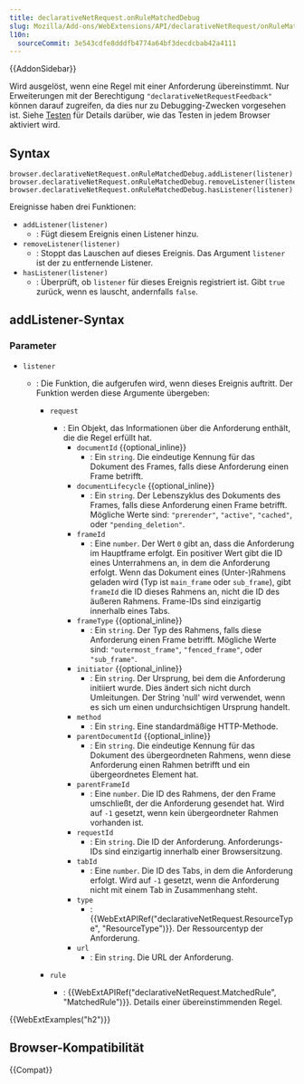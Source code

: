 ```yaml
---
title: declarativeNetRequest.onRuleMatchedDebug
slug: Mozilla/Add-ons/WebExtensions/API/declarativeNetRequest/onRuleMatchedDebug
l10n:
  sourceCommit: 3e543cdfe8dddfb4774a64bf3decdcbab42a4111
---
```


{{AddonSidebar}}

Wird ausgelöst, wenn eine Regel mit einer Anforderung übereinstimmt. Nur Erweiterungen mit der Berechtigung `"declarativeNetRequestFeedback"` können darauf zugreifen, da dies nur zu Debugging-Zwecken vorgesehen ist. Siehe [Testen](/de/docs/Mozilla/Add-ons/WebExtensions/API/declarativeNetRequest#testing) für Details darüber, wie das Testen in jedem Browser aktiviert wird.

## Syntax

```js-nolint
browser.declarativeNetRequest.onRuleMatchedDebug.addListener(listener)
browser.declarativeNetRequest.onRuleMatchedDebug.removeListener(listener)
browser.declarativeNetRequest.onRuleMatchedDebug.hasListener(listener)
```

Ereignisse haben drei Funktionen:

- `addListener(listener)`
  - : Fügt diesem Ereignis einen Listener hinzu.
- `removeListener(listener)`
  - : Stoppt das Lauschen auf dieses Ereignis. Das Argument `listener` ist der zu entfernende Listener.
- `hasListener(listener)`
  - : Überprüft, ob `listener` für dieses Ereignis registriert ist. Gibt `true` zurück, wenn es lauscht, andernfalls `false`.

## addListener-Syntax

### Parameter

- `listener`

  - : Die Funktion, die aufgerufen wird, wenn dieses Ereignis auftritt. Der Funktion werden diese Argumente übergeben:

    - `request`

      - : Ein Objekt, das Informationen über die Anforderung enthält, die die Regel erfüllt hat.
        - `documentId` {{optional_inline}}
          - : Ein `string`. Die eindeutige Kennung für das Dokument des Frames, falls diese Anforderung einen Frame betrifft.
        - `documentLifecycle` {{optional_inline}}
          - : Ein `string`. Der Lebenszyklus des Dokuments des Frames, falls diese Anforderung einen Frame betrifft. Mögliche Werte sind: `"prerender"`, `"active"`, `"cached"`, oder `"pending_deletion"`.
        - `frameId`
          - : Eine `number`. Der Wert `0` gibt an, dass die Anforderung im Hauptframe erfolgt. Ein positiver Wert gibt die ID eines Unterrahmens an, in dem die Anforderung erfolgt. Wenn das Dokument eines (Unter-)Rahmens geladen wird (Typ ist `main_frame` oder `sub_frame`), gibt `frameId` die ID dieses Rahmens an, nicht die ID des äußeren Rahmens. Frame-IDs sind einzigartig innerhalb eines Tabs.
        - `frameType` {{optional_inline}}
          - : Ein `string`. Der Typ des Rahmens, falls diese Anforderung einen Frame betrifft. Mögliche Werte sind: `"outermost_frame"`, `"fenced_frame"`, oder `"sub_frame"`.
        - `initiator` {{optional_inline}}
          - : Ein `string`. Der Ursprung, bei dem die Anforderung initiiert wurde. Dies ändert sich nicht durch Umleitungen. Der String 'null' wird verwendet, wenn es sich um einen undurchsichtigen Ursprung handelt.
        - `method`
          - : Ein `string`. Eine standardmäßige HTTP-Methode.
        - `parentDocumentId` {{optional_inline}}
          - : Ein `string`. Die eindeutige Kennung für das Dokument des übergeordneten Rahmens, wenn diese Anforderung einen Rahmen betrifft und ein übergeordnetes Element hat.
        - `parentFrameId`
          - : Eine `number`. Die ID des Rahmens, der den Frame umschließt, der die Anforderung gesendet hat. Wird auf `-1` gesetzt, wenn kein übergeordneter Rahmen vorhanden ist.
        - `requestId`
          - : Ein `string`. Die ID der Anforderung. Anforderungs-IDs sind einzigartig innerhalb einer Browsersitzung.
        - `tabId`
          - : Eine `number`. Die ID des Tabs, in dem die Anforderung erfolgt. Wird auf `-1` gesetzt, wenn die Anforderung nicht mit einem Tab in Zusammenhang steht.
        - `type`
          - : {{WebExtAPIRef("declarativeNetRequest.ResourceType", "ResourceType")}}. Der Ressourcentyp der Anforderung.
        - `url`
          - : Ein `string`. Die URL der Anforderung.

    - `rule`
      - : {{WebExtAPIRef("declarativeNetRequest.MatchedRule", "MatchedRule")}}. Details einer übereinstimmenden Regel.

{{WebExtExamples("h2")}}

## Browser-Kompatibilität

{{Compat}}
